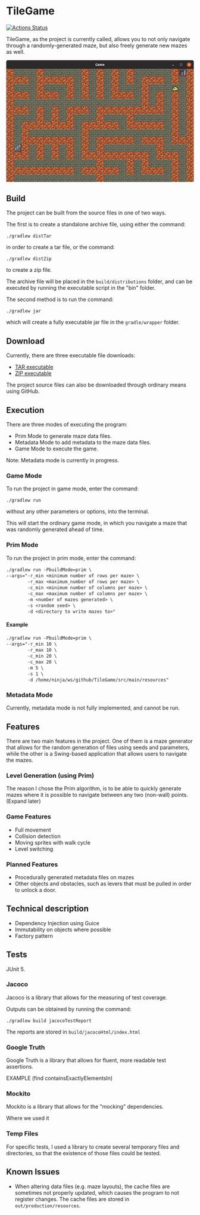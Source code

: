 # TileGame

[![Actions Status](https://github.com/simongreene02/TileGame/workflows/java-ci-workflow/badge.svg)](https://github.com/simongreene02/TileGame/actions)

TileGame, as the project is currently called, allows you to not only navigate through a randomly-generated maze, but also freely generate new mazes as well.

![alt text](images/mainScreenshot.png "Game Screenshot")

## Build

The project can be built from the source files in one of two ways.

The first is to create a standalone archive file, using either the command: 

    ./gradlew distTar

in order to create a tar file, or the command: 

    ./gradlew distZip
    
to create a zip file.

The archive file will be placed in the `build/distributions` folder, and can be executed by running the executable script in the "bin" folder.

The second method is to run the command: 

    ./gradlew jar

which will create a fully executable jar file in the `gradle/wrapper` folder.


## Download

Currently, there are three executable file downloads: 

- [TAR executable](https://docs.google.com/uc?id=1pNcErfYGLQ-cgsitLnLyn7KvzemaSwuZ&export=download)
- [ZIP executable](https://docs.google.com/uc?id=1CGXmqsu3aXeHxtu1B59-hNaCi_jVQoKa&export=download)



The project source files can also be downloaded through ordinary means using GitHub.

## Execution

There are three modes of executing the program: 
- Prim Mode to generate maze data files.
- Metadata Mode to add metadata to the maze data files.
- Game Mode to execute the game.

Note: Metadata mode is currently in progress.

### Game Mode

To run the project in game mode, enter the command:

    ./gradlew run

without any other parameters or options, into the terminal.

This will start the ordinary game mode, in which you navigate a maze that was randomly generated ahead of time.

### Prim Mode

To run the project in prim mode, enter the command:

    ./gradlew run -PbuildMode=prim \
    --args="-r_min <minimum number of rows per maze> \
            -r_max <maximum_number of rows per maze> \
            -c_min <minimum number of columns per maze> \
            -c_max <maximum number of columns per maze> \
            -m <number of mazes generated> \
            -s <random seed> \
            -d <directory to write mazes to>"

#### Example

    ./gradlew run -PbuildMode=prim \
    --args="-r_min 10 \
            -r_max 10 \
            -c_min 20 \
            -c_max 20 \
            -m 5 \
            -s 1 \
            -d /home/ninja/ws/github/TileGame/src/main/resources"

### Metadata Mode

Currently, metadata mode is not fully implemented, and cannot be run.

## Features

There are two main features in the project. One of them is a maze generator that allows for the random generation of 
files using seeds and parameters, while the other is a Swing-based application that allows users to navigate the mazes.

### Level Generation (using Prim)

The reason I chose the Prim algorithm, is to be able to quickly generate mazes where it is possible to navigate between any two (non-wall) 
points. (Expand later)

### Game Features

- Full movement
- Collision detection
- Moving sprites with walk cycle
- Level switching

### Planned Features

- Procedurally generated metadata files on mazes
- Other objects and obstacles, such as levers that must be pulled in order to unlock a door.


## Technical description

- Dependency Injection using Guice
- Immutability on objects where possible
- Factory pattern


## Tests
JUnit 5.

### Jacoco

Jacoco is a library that allows for the measuring of test coverage.

Outputs can be obtained by running the command:

    ./gradlew build jacocoTestReport
    
The reports are stored in `build/jacocoHtml/index.html`

### Google Truth

Google Truth is a library that allows for fluent, more readable test assertions.

EXAMPLE (find containsExactlyElementsIn)

### Mockito

Mockito is a library that allows for the "mocking" dependencies.

Where we used it

### Temp Files

For specific tests, I used a library to create several temporary files and directories, so that the existence of those 
files could be tested.

## Known Issues

- When altering data files (e.g. maze layouts), the cache files are sometimes not properly updated, which causes the 
program to not register changes. The cache files are stored in `out/production/resources`.